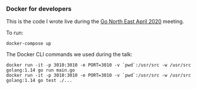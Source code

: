### Docker for developers

This is the code I wrote live during the [Go North East April 2020](https://www.meetup.com/Golang-North-East/events/qtpnmqybcgblc/) meeting.

To run:

```
docker-compose up
```

The Docker CLI commands we used during the talk:

```
docker run -it -p 3010:3010 -e PORT=3010 -v `pwd`:/usr/src -w /usr/src golang:1.14 go run main.go
docker run -it -p 3010:3010 -e PORT=3010 -v `pwd`:/usr/src -w /usr/src golang:1.14 go test ./...
```
